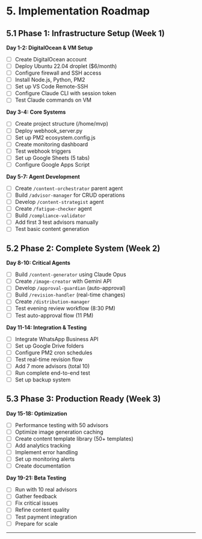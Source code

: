 # 5. Implementation Roadmap

## 5.1 Phase 1: Infrastructure Setup (Week 1)

**Day 1-2: DigitalOcean & VM Setup**
- [ ] Create DigitalOcean account
- [ ] Deploy Ubuntu 22.04 droplet ($6/month)
- [ ] Configure firewall and SSH access
- [ ] Install Node.js, Python, PM2
- [ ] Set up VS Code Remote-SSH
- [ ] Configure Claude CLI with session token
- [ ] Test Claude commands on VM

**Day 3-4: Core Systems**
- [ ] Create project structure (/home/mvp)
- [ ] Deploy webhook_server.py
- [ ] Set up PM2 ecosystem.config.js
- [ ] Create monitoring dashboard
- [ ] Test webhook triggers
- [ ] Set up Google Sheets (5 tabs)
- [ ] Configure Google Apps Script

**Day 5-7: Agent Development**
- [ ] Create `/content-orchestrator` parent agent
- [ ] Build `/advisor-manager` for CRUD operations
- [ ] Develop `/content-strategist` agent
- [ ] Create `/fatigue-checker` agent
- [ ] Build `/compliance-validator`
- [ ] Add first 3 test advisors manually
- [ ] Test basic content generation

## 5.2 Phase 2: Complete System (Week 2)

**Day 8-10: Critical Agents**
- [ ] Build `/content-generator` using Claude Opus
- [ ] Create `/image-creator` with Gemini API
- [ ] Develop `/approval-guardian` (auto-approval)
- [ ] Build `/revision-handler` (real-time changes)
- [ ] Create `/distribution-manager`
- [ ] Test evening review workflow (8:30 PM)
- [ ] Test auto-approval flow (11 PM)

**Day 11-14: Integration & Testing**
- [ ] Integrate WhatsApp Business API
- [ ] Set up Google Drive folders
- [ ] Configure PM2 cron schedules
- [ ] Test real-time revision flow
- [ ] Add 7 more advisors (total 10)
- [ ] Run complete end-to-end test
- [ ] Set up backup system

## 5.3 Phase 3: Production Ready (Week 3)

**Day 15-18: Optimization**
- [ ] Performance testing with 50 advisors
- [ ] Optimize image generation caching
- [ ] Create content template library (50+ templates)
- [ ] Add analytics tracking
- [ ] Implement error handling
- [ ] Set up monitoring alerts
- [ ] Create documentation

**Day 19-21: Beta Testing**
- [ ] Run with 10 real advisors
- [ ] Gather feedback
- [ ] Fix critical issues
- [ ] Refine content quality
- [ ] Test payment integration
- [ ] Prepare for scale

---
